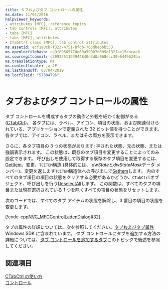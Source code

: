 ```yaml
---
title: タブおよびタブ コントロールの属性
ms.date: 11/04/2016
helpviewer_keywords:
- attributes [MFC], reference topics
- tab controls [MFC], attributes
- tabs [MFC]
- tabs [MFC], attributes
- CTabCtrl class [MFC], tab control attributes
ms.assetid: ecf190cb-f323-4751-bfdb-766dbe6bb553
ms.openlocfilehash: ca9f89565770e60a59007d609d132fae15eacae6
ms.sourcegitcommit: c3093251193944840e3d0a068ecc30e6449624ba
ms.translationtype: MT
ms.contentlocale: ja-JP
ms.lasthandoff: 03/04/2019
ms.locfileid: "57304796"
---
```

# <a name="tabs-and-tab-control-attributes"></a>タブおよびタブ コントロールの属性

タブ コントロールを構成するタブの動作と外観を細かく制御がある ([CTabCtrl](../mfc/reference/ctabctrl-class.md))。 各タブには、ラベル、アイコン、項目の状態、および関連付けられている、アプリケーションで定義された 32 ビット値を持つことができます。 各タブでは、アイコン、ラベル、またはその両方を表示できます。

さらに、各タブ項目の 3 つの状態があります: 押された状態、元の状態、または強調表示されます。 この状態は、既存のタブ項目を変更することによってのみ設定できます。 呼び出しを使用して取得する既存のタブ項目を変更するには、 [GetItem](../mfc/reference/ctabctrl-class.md#getitem)、変更、`TCITEM`構造 (具体的には、 *dwState*と*dwStateMask*データ メンバー)、変更を返します`TCITEM`構造体への呼び出しで[SetItem](../mfc/reference/ctabctrl-class.md#setitem)します。 内のすべてのタブ項目の項目の状態をクリアする必要があるかどうか、`CTabCtrl`オブジェクト、呼び出しを行う[DeselectAll](../mfc/reference/ctabctrl-class.md#deselectall)します。 この関数は、すべてのタブの項目または現在選択されている 1 つを除くすべての項目の状態をリセットします。

次のコードでは、すべてのタブ アイテムの状態を解除し、3 番目の項目の状態を変更します。

[!code-cpp[NVC_MFCControlLadenDialog#32](../mfc/codesnippet/cpp/tabs-and-tab-control-attributes_1.cpp)]

タブの属性の詳細については、次を参照してください。[タブおよびタブ属性](/windows/desktop/Controls/tab-controls)Windows SDK に含まれています。 タブ コントロールにタブを追加する方法の詳細については、[タブ コントロールを追加するタブ](../mfc/adding-tabs-to-a-tab-control.md)このトピックで後述を参照してください。

## <a name="see-also"></a>関連項目

[CTabCtrl の使い方](../mfc/using-ctabctrl.md)<br/>
[コントロール](../mfc/controls-mfc.md)

